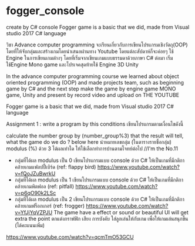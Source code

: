 # fogger_console
create by C# console
Fogger game is a basic that we did, made from Visual studio 2017 C# language

วิชา Advance computer programming จะเรียนเกี่ยวกับการเขียนโปรแกรมเชิงวัตถุ(OOP) โดยที่ให้จับกลุ่มและสร้างเกมโดยนำเสนอผ่านทาง Youtube โดยแต่ละสัปดาห์ก็จะค่อยๆ ใช้ Engine ในการเขียนเกมต่างๆ โดยที่เริ่มจากเขียนเกมแบบธรรมดาด้วยภาษา C# ต่อมา เริ่มใช้Engine Mono game และโปรเจคสุดท้ายใช้ Engine 3D Unity

In the advance computer programming course we learned about object oriented programming (OOP) and made projects team, such as beginning game by C# and the next step make the game by engine game MONO game, Unity and present by record video and upload on THE YOUTUBE

Fogger game is a basic that we did, made from Visual studio 2017 C# language



Assignment 1 : write a program by this conditions เขียนโปรแกรมตามเงื่อนไขดังนี้  

calculate the number group by (number_group%3) that the result will tell, what the game do we do ? below here  นำหมายเลขกลุ่ม (ในตารางรายชื่อกลุ่ม) modulus (%) ด้วย 3 ได้ผลเท่าใด ให้ใช้เลือกทำการบ้านตามโจทย์ต่อไป //I'm the No.11
- กลุ่มที่ได้ผล modulus เป็น 0 เขียนโปรแกรมแบบ console ด้วย C# ให้เป็นเกมที่มีกติกาคล้ายเกมแฟลปปี้เบิร์ด (ref: flappy bird) https://www.youtube.com/watch?v=fQoJZuBwrkU
- กลุ่มที่ได้ผล modulus เป็น 1 เขียนโปรแกรมแบบ console ด้วย C# ให้เป็นเกมที่มีกติกาคล้ายเกมพิตฟอล (ref: pitfall) https://www.youtube.com/watch?v=p6qO90k2LSc 
- กลุ่มที่ได้ผล modulus เป็น 2 เขียนโปรแกรมแบบ console ด้วย C# ให้เป็นเกมที่มีกติกาคล้ายเกมฟร็อกเกอร์ (ref: frogger) https://www.youtube.com/watch?v=YfJjYqVZPJU
The game have a effect or sound or beautiful UI will get extra the point ตกแต่งกราฟฟิก เสียง การบังคับ ใส่ลูกเล่นให้กับเกม เพื่อให้เกมเล่นสนุกขึ้น (ได้คะแนนเพิ่ม)

https://www.youtube.com/watch?v=qcmTmO53GCU
